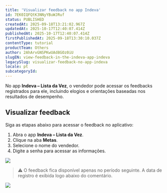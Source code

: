 ```yaml
---
title: 'Visualizar feedback no app Indeva'
id: 7EK0IQFQtK3NNyYBuWJRuf
status: PUBLISHED
createdAt: 2025-09-18T13:21:02.967Z
updatedAt: 2025-10-17T12:40:07.414Z
publishedAt: 2025-10-17T12:40:07.414Z
firstPublishedAt: 2025-09-18T13:30:10.037Z
contentType: tutorial
productTeam: Others
author: 2AhArvGNSPKwUAd8GOz0iU
slugEN: view-feedback-in-the-indeva-app-indeva
legacySlug: visualizar-feedback-no-app-indeva
locale: pt
subcategoryId: 
---
```


No app **Indeva – Lista da Vez**, o vendedor pode acessar os feedbacks registrados para ele, incluindo elogios e orientações baseadas nos resultados de desempenho.

## Visualizar feedback

Siga as etapas abaixo para acessar o feedback no aplicativo:

1. Abra o app **Indeva – Lista da Vez**.  
2. Clique na aba **Metas**.  
3. Selecione o nome do vendedor.  
4. Digite a senha para acessar as informações.  

![](https://cdn.statically.io/gh/vtexdocs/help-center-content/refs/heads/main/docs/pt/tutorials/uncategorized/unknown-subcategory/visualizar-feedback-no-app-indeva_1.gif)

> ⚠️ O feedback fica disponível apenas no período seguinte. A data de registro é exibida logo abaixo do comentário.

![](https://cdn.statically.io/gh/vtexdocs/help-center-content/refs/heads/main/docs/pt/tutorials/uncategorized/unknown-subcategory/visualizar-feedback-no-app-indeva_2.png)

